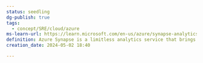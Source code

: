 ```yaml
---
status: seedling
dg-publish: true
tags:
  - concept/SRE/cloud/azure
ms-learn-url: https://learn.microsoft.com/en-us/azure/synapse-analytics/
definition: Azure Synapse is a limitless analytics service that brings together enterprise data warehousing and Big Data analytics.
creation_date: 2024-05-02 18:40

---
```

